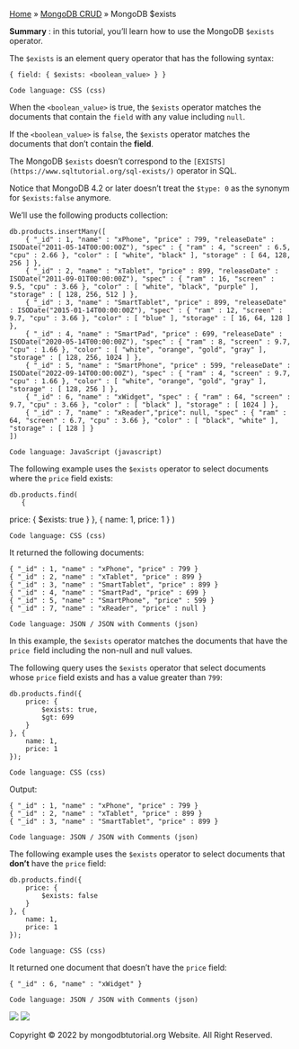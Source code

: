 

[Home](https://www.mongodbtutorial.org/) » [MongoDB
CRUD](https://www.mongodbtutorial.org/mongodb-crud/) » MongoDB $exists



 **Summary** : in this tutorial, you’ll learn how to use the MongoDB `$exists`
operator.



The `$exists` is an element query operator that has the following syntax:


    
    
    { field: { $exists: <boolean_value> } }
    
    Code language: CSS (css)



When the `<boolean_value>` is true, the `$exists` operator matches the
documents that contain the `field` with any value including `null`.



If the `<boolean_value>` is `false`, the `$exists` operator matches the
documents that don’t contain the **field**.



The MongoDB `$exists` doesn’t correspond to the
`[EXISTS](https://www.sqltutorial.org/sql-exists/)` operator in SQL.



Notice that MongoDB 4.2 or later doesn’t treat the `$type: 0` as the synonym
for `$exists:false` anymore.



We’ll use the following products collection:


    
    
    db.products.insertMany([
    	{ "_id" : 1, "name" : "xPhone", "price" : 799, "releaseDate" : ISODate("2011-05-14T00:00:00Z"), "spec" : { "ram" : 4, "screen" : 6.5, "cpu" : 2.66 }, "color" : [ "white", "black" ], "storage" : [ 64, 128, 256 ] },
    	{ "_id" : 2, "name" : "xTablet", "price" : 899, "releaseDate" : ISODate("2011-09-01T00:00:00Z"), "spec" : { "ram" : 16, "screen" : 9.5, "cpu" : 3.66 }, "color" : [ "white", "black", "purple" ], "storage" : [ 128, 256, 512 ] },
    	{ "_id" : 3, "name" : "SmartTablet", "price" : 899, "releaseDate" : ISODate("2015-01-14T00:00:00Z"), "spec" : { "ram" : 12, "screen" : 9.7, "cpu" : 3.66 }, "color" : [ "blue" ], "storage" : [ 16, 64, 128 ] },
    	{ "_id" : 4, "name" : "SmartPad", "price" : 699, "releaseDate" : ISODate("2020-05-14T00:00:00Z"), "spec" : { "ram" : 8, "screen" : 9.7, "cpu" : 1.66 }, "color" : [ "white", "orange", "gold", "gray" ], "storage" : [ 128, 256, 1024 ] },
    	{ "_id" : 5, "name" : "SmartPhone", "price" : 599, "releaseDate" : ISODate("2022-09-14T00:00:00Z"), "spec" : { "ram" : 4, "screen" : 9.7, "cpu" : 1.66 }, "color" : [ "white", "orange", "gold", "gray" ], "storage" : [ 128, 256 ] },
    	{ "_id" : 6, "name" : "xWidget", "spec" : { "ram" : 64, "screen" : 9.7, "cpu" : 3.66 }, "color" : [ "black" ], "storage" : [ 1024 ] },
    	{ "_id" : 7, "name" : "xReader","price": null, "spec" : { "ram" : 64, "screen" : 6.7, "cpu" : 3.66 }, "color" : [ "black", "white" ], "storage" : [ 128 ] }
    ])
    
    Code language: JavaScript (javascript)



The following example uses the `$exists` operator to select documents where
the `price` field exists:


    
    
    db.products.find(
       { price: { $exists: true } }, 
       { name: 1, price: 1 }
    )
    
    Code language: CSS (css)



It returned the following documents:


    
    
    { "_id" : 1, "name" : "xPhone", "price" : 799 }
    { "_id" : 2, "name" : "xTablet", "price" : 899 }
    { "_id" : 3, "name" : "SmartTablet", "price" : 899 }
    { "_id" : 4, "name" : "SmartPad", "price" : 699 }
    { "_id" : 5, "name" : "SmartPhone", "price" : 599 }
    { "_id" : 7, "name" : "xReader", "price" : null }
    
    Code language: JSON / JSON with Comments (json)



In this example, the `$exists` operator matches the documents that have the
`price `field including the non-null and null values.



The following query uses the `$exists` operator that select documents whose
`price` field exists and has a value greater than `799`:


    
    
    db.products.find({
        price: {
            $exists: true,
            $gt: 699
        }
    }, {
        name: 1,
        price: 1
    });
    
    Code language: CSS (css)



Output:


    
    
    { "_id" : 1, "name" : "xPhone", "price" : 799 }
    { "_id" : 2, "name" : "xTablet", "price" : 899 }
    { "_id" : 3, "name" : "SmartTablet", "price" : 899 }
    
    Code language: JSON / JSON with Comments (json)



The following example uses the `$exists` operator to select documents that
**don’t** have the `price` field:


    
    
    db.products.find({
        price: {
            $exists: false
        }
    }, {
        name: 1,
        price: 1
    });
    
    Code language: CSS (css)



It returned one document that doesn’t have the `price` field:


    
    
    { "_id" : 6, "name" : "xWidget" }
    
    Code language: JSON / JSON with Comments (json)



![](https://www.mongodbtutorial.org/wp-content/themes/evolution/img/left.svg)
![](https://www.mongodbtutorial.org/wp-content/themes/evolution/img/right.svg)


Copyright © 2022 by mongodbtutorial.org Website. All Right Reserved.

